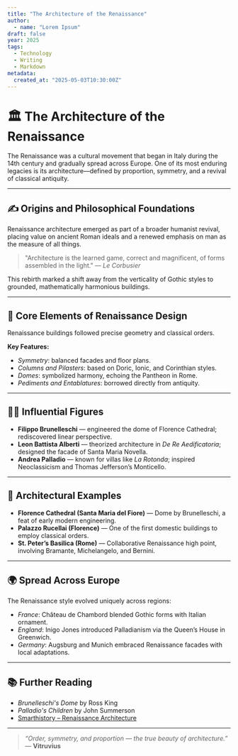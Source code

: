 ```yaml
---
title: "The Architecture of the Renaissance"
author: 
  - name: "Lorem Ipsum"
draft: false
year: 2025
tags: 
  - Technology
  - Writing
  - Markdown
metadata: 
  created_at: "2025-05-03T10:30:00Z"
---
```


# 🏛️ The Architecture of the Renaissance

The Renaissance was a cultural movement that began in Italy during the 14th century and gradually spread across Europe. One of its most enduring legacies is its architecture—defined by proportion, symmetry, and a revival of classical antiquity.

---

## ✍️ Origins and Philosophical Foundations

Renaissance architecture emerged as part of a broader humanist revival, placing value on ancient Roman ideals and a renewed emphasis on man as the measure of all things.

> "Architecture is the learned game, correct and magnificent, of forms assembled in the light." — *Le Corbusier*

This rebirth marked a shift away from the verticality of Gothic styles to grounded, mathematically harmonious buildings.

---

## 🧱 Core Elements of Renaissance Design

Renaissance buildings followed precise geometry and classical orders.

**Key Features:**

- *Symmetry*: balanced facades and floor plans.
- *Columns and Pilasters*: based on Doric, Ionic, and Corinthian styles.
- *Domes*: symbolized harmony, echoing the Pantheon in Rome.
- *Pediments and Entablatures*: borrowed directly from antiquity.

---

## 🧑‍🎨 Influential Figures

- **Filippo Brunelleschi** — engineered the dome of Florence Cathedral; rediscovered linear perspective.
- **Leon Battista Alberti** — theorized architecture in *De Re Aedificatoria*; designed the facade of Santa Maria Novella.
- **Andrea Palladio** — known for villas like *La Rotonda*; inspired Neoclassicism and Thomas Jefferson’s Monticello.

---

## 🏰 Architectural Examples

- **Florence Cathedral (Santa Maria del Fiore)** — Dome by Brunelleschi, a feat of early modern engineering.
- **Palazzo Rucellai (Florence)** — One of the first domestic buildings to employ classical orders.
- **St. Peter’s Basilica (Rome)** — Collaborative Renaissance high point, involving Bramante, Michelangelo, and Bernini.

---

## 🌍 Spread Across Europe

The Renaissance style evolved uniquely across regions:

- *France*: Château de Chambord blended Gothic forms with Italian ornament.
- *England*: Inigo Jones introduced Palladianism via the Queen’s House in Greenwich.
- *Germany*: Augsburg and Munich embraced Renaissance facades with local adaptations.

---

## 📚 Further Reading

- *Brunelleschi's Dome* by Ross King
- *Palladio's Children* by John Summerson
- [Smarthistory – Renaissance Architecture](https://smarthistory.org/renaissance-architecture/)

---

> _“Order, symmetry, and proportion — the true beauty of architecture.”_ — **Vitruvius**

